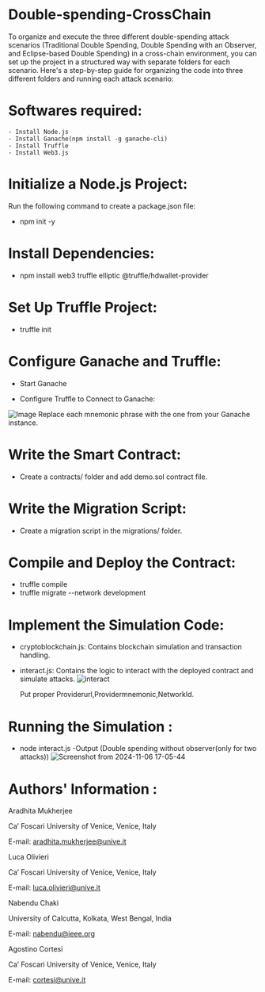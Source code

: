 # Double-spending-CrossChain
To organize and execute the three different double-spending attack scenarios (Traditional Double Spending, Double Spending with an Observer, and Eclipse-based Double Spending) in a cross-chain environment, you can set up the project in a structured way with separate folders for each scenario. Here's a step-by-step guide for organizing the code into three different folders and running each attack scenario: 


# Softwares required:
    - Install Node.js 
    - Install Ganache(npm install -g ganache-cli)
    - Install Truffle
    - Install Web3.js
# Initialize a Node.js Project:
 Run the following command to create a package.json file:
   - npm init -y
# Install Dependencies:
   - npm install web3 truffle elliptic @truffle/hdwallet-provider
# Set Up Truffle Project:
   - truffle init
# Configure Ganache and Truffle:
  - Start Ganache
     
  - Configure Truffle to Connect to Ganache:
  
   ![Image](https://github.com/user-attachments/assets/8704e201-6d37-48ab-b1bc-b151fd30d268)
   Replace each mnemonic phrase with the one from your Ganache instance.
# Write the Smart Contract:
 - Create a contracts/ folder and add  demo.sol contract file.
# Write the Migration Script:
  - Create a migration script in the migrations/ folder.
# Compile and Deploy the Contract:
  - truffle compile
  - truffle migrate --network development
# Implement the Simulation Code:
 - cryptoblockchain.js: Contains blockchain simulation and transaction handling.
 - interact.js: Contains the logic to interact with the deployed contract and simulate attacks.
   ![interact](https://github.com/user-attachments/assets/8cf47204-a955-4531-8069-784ca50b6802)
   
   Put proper Providerurl,Providermnemonic,NetworkId.
# Running the Simulation :
 - node  interact.js
      -Output (Double spending without observer(only for two attacks))
     ![Screenshot from 2024-11-06 17-05-44](https://github.com/user-attachments/assets/4f16409d-6510-490a-8ec7-0a31d8fa67f2)

# Authors' Information :

Aradhita Mukherjee

Ca’ Foscari University of Venice, Venice, Italy

E-mail: aradhita.mukherjee@unive.it

Luca Olivieri

Ca’ Foscari University of Venice, Venice, Italy

E-mail: luca.olivieri@unive.it 

Nabendu Chaki 

University of Calcutta, Kolkata, West Bengal, India

E-mail: nabendu@ieee.org

Agostino Cortesi

Ca’ Foscari University of Venice, Venice, Italy

E-mail: cortesi@unive.it 


      
